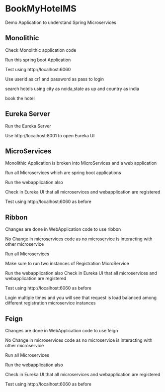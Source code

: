 # BookMyHotelMS
Demo Application to understand Spring Microservices

## Monolithic
Check Monolithic application code

Run this spring boot Application

Test using http://localhost:6060

Use userid as cr1 and password as pass to login

search hotels using city as noida,state as up and country as india

book the hotel

## Eureka Server
Run the Eureka Server

Use http://localhost:8001 to open Eureka UI

## MicroServices
Monolithic Application is broken into MicroServices and a web application

Run all Microservices which are spring boot applications

Run the webapplication also

Check in Eureka UI that all microservices and webapplication are registered

Test using http://localhost:6060 as before

## Ribbon
Changes are done in WebApplication code to use ribbon

No Change in microservices code as no microservice is interacting with other microservice

Run all Microservices 

Make sure to run two instances of Registration MicroService

Run the webapplication also
Check in Eureka UI that all microservices and webapplication are registered

Test using http://localhost:6060 as before

Login multiple times and you will see that request is load balanced among different registration microservice instances

## Feign
Changes are done in WebApplication code to use feign

No Change in microservices code as no microservice is interacting with other microservice

Run all Microservices 

Run the webapplication also

Check in Eureka UI that all microservices and webapplication are registered

Test using http://localhost:6060 as before

